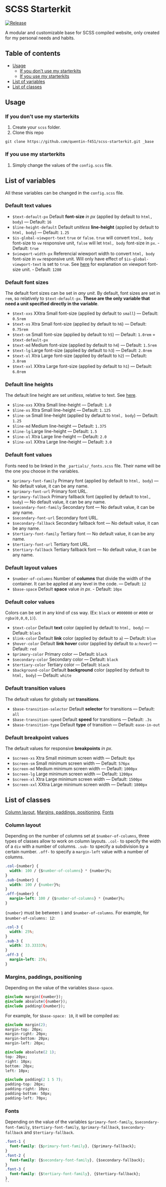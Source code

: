 # SCSS Starterkit
[![Release](https://img.shields.io/github/release-pre/quentin-f451/scss-starterkit.svg)](https://github.com/quentin-f451/scss-starterkit/releases)

A modular and customizable base for SCSS compiled website, only created for my personal needs and habits.

## Table of contents

+ [Usage](#usage)
  + [If you don't use my starterkits](#if-you-dont-use-my-starterkits)
  + [If you use my starterkits](#if-you-use-my-starterkits)
+ [List of variables](#list-of-variables)
+ [List of classes](#list-of-classes)

## Usage

### If you don't use my starterkits 

1. Create your `scss` folder.
2. Clone this repo
```
git clone https://github.com/quentin-f451/scss-starterkit.git _base
```

### If you use my starterkits 

1. Simply change the values of the `config.scss` file.

## List of variables

All these variables can be changed in the `config.scss` file.

### Default text values

+ `$text-default-px` Default **font-size** *in px* (applied by default to `html, body`) — Default: `16`
+ `$line-height-default` Default *unitless* **line-height** (applied by default to `html, body`) — Default: `1.25`
+ `$is-global-viewport-text` `true` or `false`. `true` will convert `html, body` font-size to `vw` responsive unit, `false` will let `html, body` font-size in `px`. - Default: `true`
+ `$viewport-width-px` Referencial wiewport width to convert `html, body` font-size in `vw` responsive unit. Will only have effect of `$is-global-viewport-text` is set to `true`. See [here](http://emilolsson.com/tools/vw-unit-calc-an-online-responsive-css-font-size-calculator/) for explanation on viewport font-size unit. - Default: `1280`

### Default font sizes

The default font sizes can be set in *any unit*. By default, font sizes are set in `rem`, so relatively to `$text-default-px`. **These are the only variable that need a unit specified directly in the variable**.
+ `$text-xxs` XXtra Small font-size (applied by default to `small`) — Default: `0.5rem`
+ `$text-xs` Xtra Small font-size (applied by default to `h6`) — Default: `0.75rem`
+ `$text-sm` Small font-size (applied by default to `h5`) — Default: `1.0rem` = `$text-default-px`
+ `$text-md` Medium font-size (applied by default to `h4`) — Default: `1.5rem`
+ `$text-lg` Large font-size (applied by default to `h3`) — Default: `2.0rem`
+ `$text-xl` Xtra Large font-size (applied by default to `h2`) — Default: `3.0rem`
+ `$text-xxl` XXtra Large font-size (applied by default to `h1`) — Default: `6.0rem`

### Default line heights

The default line height are set *unitless*, relative to text. See [here](https://css-tricks.com/almanac/properties/l/line-height/).
+ `$line-xxs` XXtra Small line-height — Default: `1.0`
+ `$line-xs` Xtra Small line-height — Default: `1.125`
+ `$line-sm` Small line-height (applied by default to `html, body`) — Default: `1.25`
+ `$line-md` Medium line-height — Default: `1.375`
+ `$line-lg` Large line-height — Default: `1.5`
+ `$line-xl` Xtra Large line-height — Default: `2.0`
+ `$line-xxl` XXtra Large line-height — Default: `3.0`

### Default font values

Fonts need to be linked in the `_partials/_fonts.scss` file. Their name will be the one you choose in the variables.
+ `$primary-font-family` Primary font (applied by default to `html, body`) — No default value, it can be any name.
+ `$primary-font-url` Primary font URL.
+ `$primary-fallback` Primary fallback font (applied by default to `html, body`) — No default value, it can be any name.
+ `$secondary-font-family` Secondary font — No default value, it can be any name.
+ `$secondary-font-url` Secondary font URL.
+ `$secondary-fallback` Secondary fallback font — No default value, it can be any name.
+ `$tertiary-font-family` Tertiary font — No default value, it can be any name.
+ `$tertiary-font-url` Tertiary font URL.
+ `$tertiary-fallback` Tertiary fallback font — No default value, it can be any name.

### Default layout values

+ `$number-of-columns` Number of **columns** that divide the width of the container. It can be applied at any level in the code. — Default: `12`
+ `$base-space` Default **space** value *in px*. - Default: `10px`

### Default color values

Colors can be set in any kind of css way. (Ex: `black` or `#000000` or `#000` or `rgba(0,0,0,1)`).
+ `$text-color` Default **text** color (applied by default to `html, body`) — Default: `black`
+ `$link-color` Default **link** color (applied by default to `a`) — Default: `blue`
+ `$hover-color` Default **link hover** color (applied by default to `a:hover`) — Default: `red`
+ `$primary-color` Primary color — Default: `black`
+ `$secondary-color` Secondary color — Default: `black`
+ `$tertiary-color` Tertiary color — Default: `black`
+ `$background-color` Default **background** color (applied by default to `html, body`) — Default: `white`

### Default transition values

The default values for globally set **transitions**.
+ `$base-transition-selector` Default **selector** for transitions — Default: `all`
+ `$base-transition-speed` Default **speed** for transitions — Default: `.3s`
+ `$base-transition-type` Default **type** of transition — Default: `ease-in-out`

### Default breakpoint values

The default values for responsive **breakpoints** *in px*.
+ `$screen-xs` Xtra Small minimum screen width — Default: `0px`
+ `$screen-sm` Small minimum screen width — Default: `576px`
+ `$screen-md` Medium minimum screen width — Default: `1000px`
+ `$screen-lg` Large minimum screen width — Default: `1200px`
+ `$screen-xl` Xtra Large minimum screen width — Default: `1500px`
+ `$screen-xxl` XXtra Large minimum screen width — Default: `1800px`

## List of classes

[Column layout](https://github.com/quentin-f451/scss-base#column-layout), [Margins, paddings, positioning](https://github.com/quentin-f451/scss-base#margins-paddings-positioning), [Fonts](https://github.com/quentin-f451/scss-base#fonts)

### Column layout

Depending on the number of columns set at `$number-of-columns`, three types of classes allow to work on column layouts.
`.col-` to specify the width of a `div` with a number of columns. `.sub-` to specify a subdivision by a certain number. `.off-` to specify a `margin-left` value with a number of columns.

```css
.col-{number} {
  width: 100 / {$number-of-columns} * {number}%;
}
.sub-{number} {
  width: 100 / {number}%;
}
.off-{number} {
  margin-left: 100 / {$number-of-columns} * {number}%;
}
```

`{number}` must be between `1` and `$number-of-columns`. For example, for `$number-of-columns: 12`:

```css
.col-3 {
  width: 25%;
}
.sub-3 {
  width: 33.33333%;
}
.off-3 {
  margin-left: 25%;
}
```

### Margins, paddings, positioning

Depending on the value of the variables `$base-space`.

```css
@include margin({number});
@include absolute({number});
@include padding({number});
```

For example, for `$base-space: 10`, it will be compiled as:

```css
@include margin(2);
margin-top: 20px;
margin-right: 20px;
margin-bottom: 20px;
margin-left: 20px;

@include absolute(2 1);
top: 20px;
right: 10px;
bottom: 20px;
left: 10px;

@include padding(2 1 5 7);
padding-top: 20px;
padding-right: 10px;
padding-bottom: 50px;
padding-left: 70px;
```

### Fonts

Depending on the value of the variables `$primary-font-family`, `$secondary-font-family`, `$tertiary-font-family`, `$primary-fallback`, `$secondary-fallback` and `$tertiary-fallback`.

```css
.font-1 {
  font-family: {$primary-font-family}, {$primary-fallback};
}
.font-2 {
  font-family: {$secondary-font-family}, {$secondary-fallback};
}
.font-3 {
  font-family: {$tertiary-font-family}, {$tertiary-fallback};
}
``
